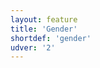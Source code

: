 ```yaml
---
layout: feature
title: 'Gender'
shortdef: 'gender'
udver: '2'
---
```

<!-- Interlanguage links updated Út zář 29 20:31:35 CEST 2020 -->
